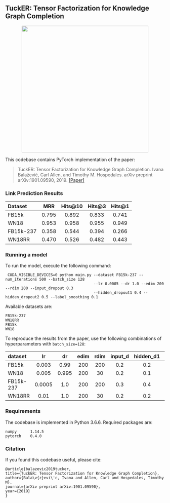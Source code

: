 
## TuckER: Tensor Factorization for Knowledge Graph Completion

<p align="center">
  <img src="https://raw.githubusercontent.com/ibalazevic/TuckER/master/tucker.png"/ width=400>
</p>

This codebase contains PyTorch implementation of the paper:

> TuckER: Tensor Factorization for Knowledge Graph Completion.
> Ivana Balažević, Carl Allen, and Timothy M. Hospedales.
> arXiv preprint arXiv:1901.09590, 2019.
> [[Paper]](https://arxiv.org/pdf/1901.09590.pdf)

### Link Prediction Results

Dataset | MRR | Hits@10 | Hits@3 | Hits@1
:--- | :---: | :---: | :---: | :---:
FB15k | 0.795 | 0.892 | 0.833 | 0.741
WN18 | 0.953 | 0.958 | 0.955 | 0.949
FB15k-237 | 0.358 | 0.544 | 0.394 | 0.266
WN18RR | 0.470 | 0.526 | 0.482 | 0.443

### Running a model

To run the model, execute the following command:

     CUDA_VISIBLE_DEVICES=0 python main.py --dataset FB15k-237 --num_iterations 500 --batch_size 128
                                           --lr 0.0005 --dr 1.0 --edim 200 --rdim 200 --input_dropout 0.3 
                                           --hidden_dropout1 0.4 --hidden_dropout2 0.5 --label_smoothing 0.1

Available datasets are:
    
    FB15k-237
    WN18RR
    FB15k
    WN18
    
To reproduce the results from the paper, use the following combinations of hyperparameters with `batch_size=128`:

dataset | lr | dr | edim | rdim | input_d | hidden_d1 | hidden_d2 | label_smoothing 
:--- | :---: | :---: | :---: | :---: | :---: | :---: | :---: | :---:
FB15k | 0.003 | 0.99 | 200 | 200 | 0.2 | 0.2 | 0.3 | 0.
WN18 | 0.005 | 0.995 | 200 | 30 | 0.2 | 0.1 | 0.2 | 0.1
FB15k-237 | 0.0005 | 1.0 | 200 | 200 | 0.3 | 0.4 | 0.5 | 0.1
WN18RR | 0.01 | 1.0 | 200 | 30 | 0.2 | 0.2 | 0.3| 0.1
    
### Requirements

The codebase is implemented in Python 3.6.6. Required packages are:

    numpy      1.14.5
    pytorch    0.4.0
    
### Citation

If you found this codebase useful, please cite:

    @article{balazevic2019tucker,
    title={TuckER: Tensor Factorization for Knowledge Graph Completion},
    author={Bala\v{z}evi\'c, Ivana and Allen, Carl and Hospedales, Timothy M},
    journal={arXiv preprint arXiv:1901.09590},
    year={2019}
    }


